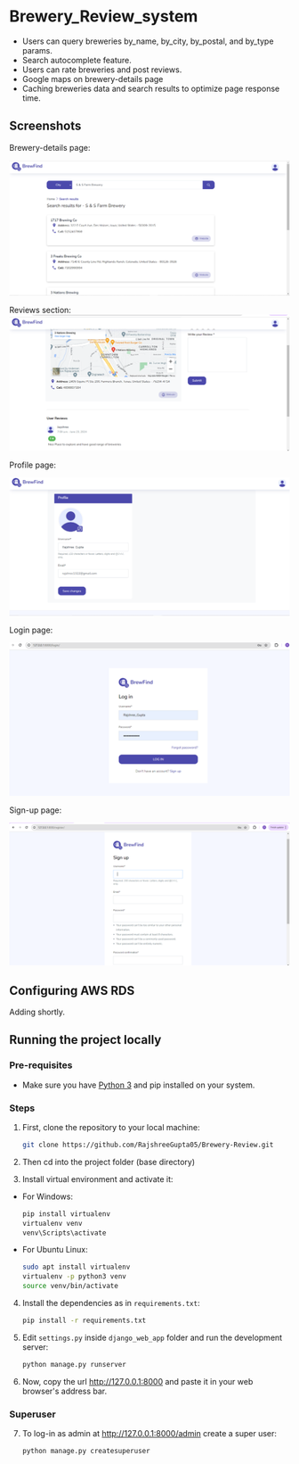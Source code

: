 ﻿# Brewery_Review_system
 * Users can query breweries by_name, by_city, by_postal, and by_type params.
* Search autocomplete feature.
* Users can rate breweries and post reviews.
* Google maps on brewery-details page
* Caching breweries data and search results to optimize page response time.


## Screenshots

Brewery-details page:

![Brewery-details page](https://github.com/RajshreeGupta05/Brewery-Review/blob/main/Screenshots/brew_list.png)
<br>

Reviews section:
![Reviews section](https://github.com/RajshreeGupta05/Brewery-Review/blob/main/Screenshots/review.png)
<br>




Profile page:

![Profile page](https://github.com/RajshreeGupta05/Brewery-Review/blob/main/Screenshots/profile.png)
<br>

Login page:

![Log-in page](https://github.com/RajshreeGupta05/Brewery-Review/blob/main/Screenshots/login_page.png)
<br>

Sign-up page:

![Sign-up page](https://github.com/RajshreeGupta05/Brewery-Review/blob/main/Screenshots/sign_up.png)
<br>
## Configuring AWS RDS 

Adding shortly.

## Running the project locally

### Pre-requisites

* Make sure you have [Python 3](https://www.python.org/downloads/) and pip installed on your system.

### Steps

1. First, clone the repository to your local machine: 
  
   ```bash
   git clone https://github.com/RajshreeGupta05/Brewery-Review.git
   ```
  
2. Then cd into the project folder (base directory)

3. Install virtual environment and activate it:
* For Windows:
   ```bash
   pip install virtualenv
   virtualenv venv
   venv\Scripts\activate
   ```
* For Ubuntu Linux:
   ```bash
   sudo apt install virtualenv
   virtualenv -p python3 venv
   source venv/bin/activate
   ```
  
4. Install the dependencies as in `requirements.txt`:
  
   ```bash
   pip install -r requirements.txt
   ```
  
5. Edit `settings.py` inside `django_web_app` folder and run the development server:

   ```bash
   python manage.py runserver
   ```

6. Now, copy the url http://127.0.0.1:8000 and paste it in your web browser's address bar. 

### Superuser

7. To log-in as admin at http://127.0.0.1:8000/admin create a super user:

   ```bash
   python manage.py createsuperuser
   ```

